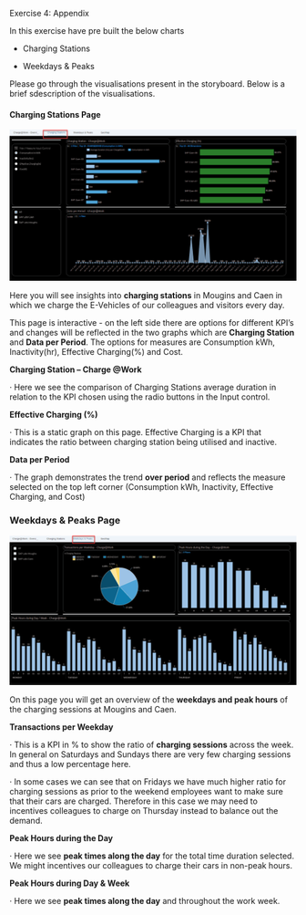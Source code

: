 Exercise 4: Appendix

In this exercise have pre built the below charts

- Charging Stations

- Weekdays & Peaks

  

Please go through the visualisations present in the storyboard. Below is a brief sdescription of the visualisations.

#### **Charging Stations Page**



![](Images/4.Appendix/image1.png)<!--- {width="5.65in" height="3.189583333333333in"} -->

Here you will see insights into **charging stations** in Mougins and Caen in which we charge the E-Vehicles of our colleagues and visitors every day.

This page is interactive - on the left side there are options for different KPI’s and changes will be reflected in the two graphs which are **Charging Station** and **Data per Period**. The options for measures are Consumption kWh, Inactivity(hr), Effective Charging(%) and Cost.

**Charging Station – Charge @Work**

·    Here we see the comparison of Charging Stations average duration in relation to the KPI chosen using the radio buttons in the Input control.

**Effective Charging (%)** 

·    This is a static graph on this page. Effective Charging is a KPI that indicates the ratio between charging station being utilised and inactive. 

**Data per Period**

·    The graph demonstrates the trend **over period** and reflects the measure selected on the top left corner (Consumption kWh, Inactivity, Effective Charging, and Cost)



### Weekdays & Peaks Page

![](Images/4.Appendix/image2.png)



On this page you will get an overview of the **weekdays and peak hours** of the charging sessions at Mougins and Caen.

**Transactions per Weekday**

·    This is a KPI in % to show the ratio of **charging sessions** across the week. In general on Saturdays and Sundays there are very few charging sessions and thus a low percentage here.

·    In some cases we can see that on Fridays we have much higher ratio for charging sessions as prior to the weekend employees want to make sure that their cars are charged. Therefore in this case we may need to incentives colleagues to charge on Thursday instead to balance out the demand. 

**Peak Hours during the Day** 

·    Here we see **peak times along the day** for the total time duration selected. We might incentives our colleagues to charge their cars in non-peak hours.

**Peak Hours during Day & Week** 

·    Here we see **peak times along the day** and throughout the work week. 

